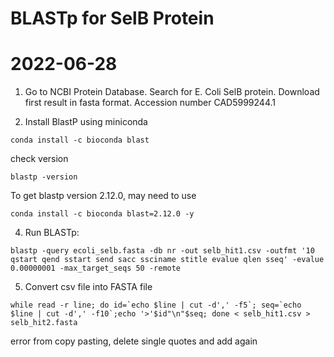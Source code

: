 # BLASTp for SelB Protein
# 2022-06-28
1. Go to NCBI Protein Database. Search for E. Coli SelB protein. Download first result in fasta format. Accession number CAD5999244.1

2. Install BlastP using miniconda
```
conda install -c bioconda blast
```
check version
```
blastp -version
```
To get blastp version 2.12.0, may need to use 
```
conda install -c bioconda blast=2.12.0 -y
```
4. Run BLASTp:
```
blastp -query ecoli_selb.fasta -db nr -out selb_hit1.csv -outfmt '10 qstart qend sstart send sacc ssciname stitle evalue qlen sseq' -evalue 0.00000001 -max_target_seqs 50 -remote
```
5. Convert csv file into FASTA file
```
while read -r line; do id=`echo $line | cut -d',' -f5`; seq=`echo $line | cut -d',' -f10`;echo '>'$id"\n"$seq; done < selb_hit1.csv > selb_hit2.fasta
```
error from copy pasting, delete single quotes and add again
